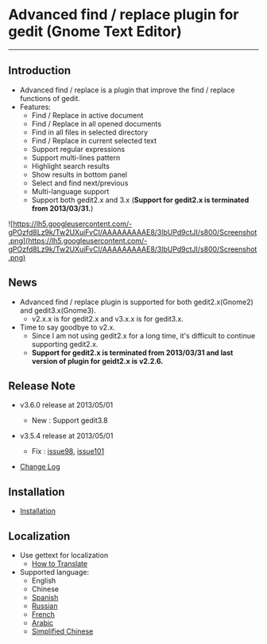 # Advanced find / replace plugin for gedit (Gnome Text Editor) #


---


## Introduction ##
  * Advanced find / replace is a plugin that improve the find / replace functions of gedit.
  * Features:
    * Find / Replace in active document
    * Find / Replace in all opened documents
    * Find in all files in selected directory
    * Find / Replace in current selected text
    * Support regular expressions
    * Support multi-lines pattern
    * Highlight search results
    * Show results in bottom panel
    * Select and find next/previous
    * Multi-language support
    * Support both gedit2.x and 3.x (**Support for gedit2.x is terminated from 2013/03/31.**)

![https://lh5.googleusercontent.com/-gPOzfd8Lz9k/Tw2UXuiFvCI/AAAAAAAAAE8/3lbUPd9ctJI/s800/Screenshot.png](https://lh5.googleusercontent.com/-gPOzfd8Lz9k/Tw2UXuiFvCI/AAAAAAAAAE8/3lbUPd9ctJI/s800/Screenshot.png)

## News ##
  * Advanced find / replace plugin is supported for both gedit2.x(Gnome2) and gedit3.x(Gnome3).
    * v2.x.x is for gedit2.x and v3.x.x is for gedit3.x.
  * Time to say goodbye to v2.x.
    * Since I am not using gedit2.x for a long time, it's difficult to continue supporting gedit2.x.
    * **Support for gedit2.x is terminated from 2013/03/31 and last version of plugin for geidt2.x is v2.2.6.**

## Release Note ##
  * v3.6.0 release at 2013/05/01
    * New : Support gedit3.8
  * v3.5.4 release at 2013/05/01
    * Fix : [issue98](https://code.google.com/p/advanced-find/issues/detail?id=98), [issue101](https://code.google.com/p/advanced-find/issues/detail?id=101)

  * [Change Log](ChangeLog.md)

## Installation ##
  * [Installation](Installation.md)

## Localization ##
  * Use gettext for localization
    * [How to Translate](HowToTranslate.md)
  * Supported language:
    * English
    * Chinese
    * [Spanish](http://code.google.com/p/advanced-find/downloads/detail?name=translation_es_ES.tar.gz&can=2&q=#makechanges)
    * [Russian](http://code.google.com/p/advanced-find/downloads/detail?name=translation_ru_RU.tar.gz&can=2&q=#makechanges)
    * [French](http://code.google.com/p/advanced-find/downloads/detail?name=translation_fr_FR.tar.gz&can=2&q=#makechanges)
    * [Arabic](http://code.google.com/p/advanced-find/downloads/detail?name=translation_ar.tar.gz&can=2&q=#makechanges)
    * [Simplified Chinese](https://code.google.com/p/advanced-find/downloads/detail?name=translation_zh_CN.tar.gz&can=2&q=#makechanges)